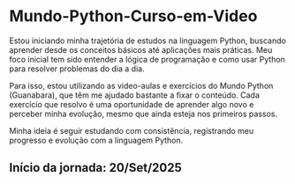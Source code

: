 # Mundo-Python-Curso-em-Video
  Estou iniciando minha trajetória de estudos na linguagem Python, buscando aprender desde os conceitos básicos até aplicações mais práticas. Meu foco inicial tem sido entender a lógica de programação e como usar Python para resolver problemas do dia a dia.

  Para isso, estou utilizando as video-aulas e exercícios do Mundo Python (Guanabara), que têm me ajudado bastante a fixar o conteúdo. Cada exercício que resolvo é uma oportunidade de aprender algo novo e perceber minha evolução, mesmo que ainda esteja nos primeiros passos.

  Minha ideia é seguir estudando com consistência, registrando meu progresso e evolução com a linguagem Python.


## Início da jornada: 20/Set/2025
